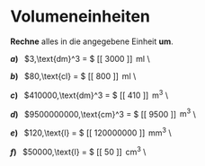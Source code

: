 <!--
version:  0.0.1

language: de

@style
input {
    text-align: center;
}

.flex-container {
    display: flex;
    flex-wrap: wrap;
    align-items: stretch;
    gap: 20px;
}

.flex-child {
    flex: 1;
    min-width: 350px;
    margin-right: 20px;
}

@media (max-width: 400px) {
    .flex-child {
        flex: 100%;
        margin-right: 0;
    }
}
@end

formula: \carry   \textcolor{red}{\scriptsize #1}
formula: \digit   \rlap{\carry{#1}}\phantom{#2}#2
formula: \permil  \text{‰}

import: https://raw.githubusercontent.com/LiaTemplates/Tikz-Jax/main/README.md

script: https://cdn.jsdelivr.net/gh/LiaTemplates/Tikz-Jax@main/dist/index.js


tags: Einheiten, Länge, Volumen, mittel, sehr niedrig, Angeben

comment: Rechne die Volumeneinheit richtig um.

author: Martin Lommatzsch

-->




# Volumeneinheiten


**Rechne** alles in die angegebene Einheit **um**.




<section class="flex-container">

<div class="flex-child">

__$a)\;\;$__ $3\,\text{dm}^3 = $ [[   3000    ]] $\,\text{ml}$ \

</div>

<div class="flex-child">

__$b)\;\;$__ $80\,\text{cl} = $ [[    800    ]] $\,\text{ml}$ \

</div>

<div class="flex-child">

__$c)\;\;$__ $410000\,\text{dm}^3 = $ [[    410    ]] $\,\text{m}^3$ \

</div>

<div class="flex-child">

__$d)\;\;$__ $9500000000\,\text{cm}^3 = $ [[    9500   ]] $\,\text{m}^3$ \

</div>

<div class="flex-child">

__$e)\;\;$__ $120\,\text{l} = $ [[ 120000000 ]] $\,\text{mm}^3$ \

</div>

<div class="flex-child">

__$f)\;\;$__ $50000\,\text{l} = $ [[     50     ]] $\,\text{cm}^3$ \

</div>


</section>





